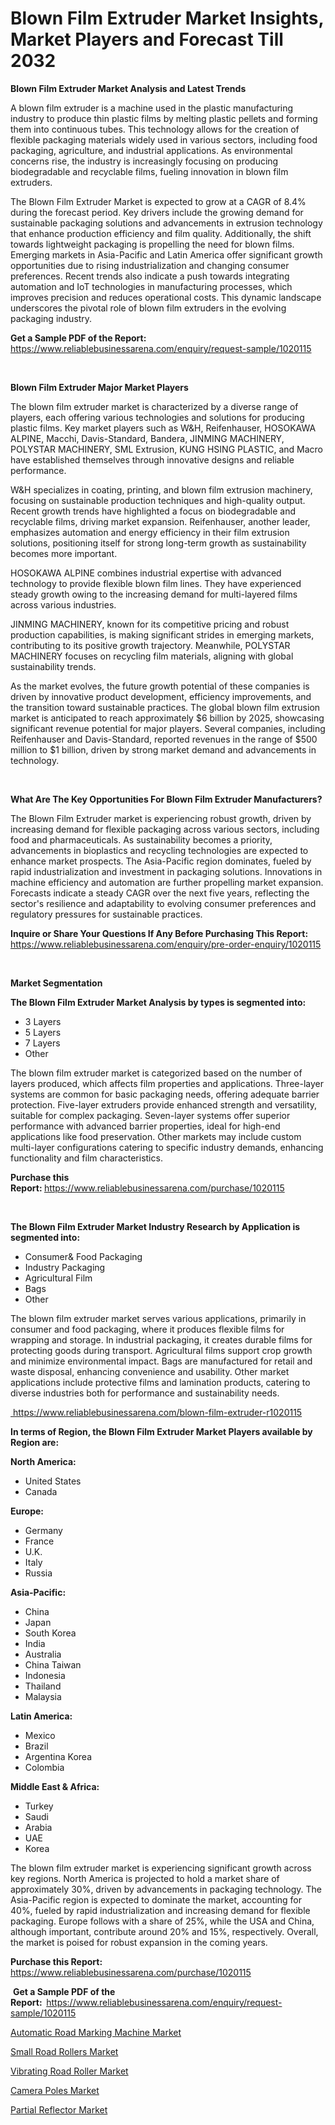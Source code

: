 <p><h1>Blown Film Extruder Market Insights, Market Players and Forecast Till 2032</h1></p><p><strong>Blown Film Extruder Market Analysis and Latest Trends</strong></p>
<p><p>A blown film extruder is a machine used in the plastic manufacturing industry to produce thin plastic films by melting plastic pellets and forming them into continuous tubes. This technology allows for the creation of flexible packaging materials widely used in various sectors, including food packaging, agriculture, and industrial applications. As environmental concerns rise, the industry is increasingly focusing on producing biodegradable and recyclable films, fueling innovation in blown film extruders.</p><p>The Blown Film Extruder Market is expected to grow at a CAGR of 8.4% during the forecast period. Key drivers include the growing demand for sustainable packaging solutions and advancements in extrusion technology that enhance production efficiency and film quality. Additionally, the shift towards lightweight packaging is propelling the need for blown films. Emerging markets in Asia-Pacific and Latin America offer significant growth opportunities due to rising industrialization and changing consumer preferences. Recent trends also indicate a push towards integrating automation and IoT technologies in manufacturing processes, which improves precision and reduces operational costs. This dynamic landscape underscores the pivotal role of blown film extruders in the evolving packaging industry.</p></p>
<p><strong>Get a Sample PDF of the Report:&nbsp;</strong> <a href="https://www.reliablebusinessarena.com/enquiry/request-sample/1020115?utm_campaign=2175&utm_medium=2&utm_source=Github&utm_content=ia&utm_term=10042025&utm_id=blown-film-extruder">https://www.reliablebusinessarena.com/enquiry/request-sample/1020115</a></p>
<p>&nbsp;</p>
<p><strong>Blown Film Extruder Major Market Players</strong></p>
<p><p>The blown film extruder market is characterized by a diverse range of players, each offering various technologies and solutions for producing plastic films. Key market players such as W&H, Reifenhauser, HOSOKAWA ALPINE, Macchi, Davis-Standard, Bandera, JINMING MACHINERY, POLYSTAR MACHINERY, SML Extrusion, KUNG HSING PLASTIC, and Macro have established themselves through innovative designs and reliable performance.</p><p>W&H specializes in coating, printing, and blown film extrusion machinery, focusing on sustainable production techniques and high-quality output. Recent growth trends have highlighted a focus on biodegradable and recyclable films, driving market expansion. Reifenhauser, another leader, emphasizes automation and energy efficiency in their film extrusion solutions, positioning itself for strong long-term growth as sustainability becomes more important.</p><p>HOSOKAWA ALPINE combines industrial expertise with advanced technology to provide flexible blown film lines. They have experienced steady growth owing to the increasing demand for multi-layered films across various industries.</p><p>JINMING MACHINERY, known for its competitive pricing and robust production capabilities, is making significant strides in emerging markets, contributing to its positive growth trajectory. Meanwhile, POLYSTAR MACHINERY focuses on recycling film materials, aligning with global sustainability trends.</p><p>As the market evolves, the future growth potential of these companies is driven by innovative product development, efficiency improvements, and the transition toward sustainable practices. The global blown film extrusion market is anticipated to reach approximately $6 billion by 2025, showcasing significant revenue potential for major players. Several companies, including Reifenhauser and Davis-Standard, reported revenues in the range of $500 million to $1 billion, driven by strong market demand and advancements in technology.</p></p>
<p>&nbsp;</p>
<p><strong>What Are The Key Opportunities For Blown Film Extruder Manufacturers?</strong></p>
<p><p>The Blown Film Extruder market is experiencing robust growth, driven by increasing demand for flexible packaging across various sectors, including food and pharmaceuticals. As sustainability becomes a priority, advancements in bioplastics and recycling technologies are expected to enhance market prospects. The Asia-Pacific region dominates, fueled by rapid industrialization and investment in packaging solutions. Innovations in machine efficiency and automation are further propelling market expansion. Forecasts indicate a steady CAGR over the next five years, reflecting the sector's resilience and adaptability to evolving consumer preferences and regulatory pressures for sustainable practices.</p></p>
<p><strong>Inquire or Share Your Questions If Any Before Purchasing This Report:</strong> <a href="https://www.reliablebusinessarena.com/enquiry/pre-order-enquiry/1020115?utm_campaign=2175&utm_medium=2&utm_source=Github&utm_content=ia&utm_term=10042025&utm_id=blown-film-extruder">https://www.reliablebusinessarena.com/enquiry/pre-order-enquiry/1020115</a></p>
<p>&nbsp;</p>
<p><strong>Market Segmentation</strong></p>
<p><strong>The Blown Film Extruder Market Analysis by types is segmented into:</strong></p>
<p><ul><li>3 Layers</li><li>5 Layers</li><li>7 Layers</li><li>Other</li></ul></p>
<p><p>The blown film extruder market is categorized based on the number of layers produced, which affects film properties and applications. Three-layer systems are common for basic packaging needs, offering adequate barrier protection. Five-layer extruders provide enhanced strength and versatility, suitable for complex packaging. Seven-layer systems offer superior performance with advanced barrier properties, ideal for high-end applications like food preservation. Other markets may include custom multi-layer configurations catering to specific industry demands, enhancing functionality and film characteristics.</p></p>
<p><strong>Purchase this Report:&nbsp;</strong><a href="https://www.reliablebusinessarena.com/purchase/1020115?utm_campaign=2175&utm_medium=2&utm_source=Github&utm_content=ia&utm_term=10042025&utm_id=blown-film-extruder">https://www.reliablebusinessarena.com/purchase/1020115</a></p>
<p>&nbsp;</p>
<p><strong>The Blown Film Extruder Market Industry Research by Application is segmented into:</strong></p>
<p><ul><li>Consumer& Food Packaging</li><li>Industry Packaging</li><li>Agricultural Film</li><li>Bags</li><li>Other</li></ul></p>
<p><p>The blown film extruder market serves various applications, primarily in consumer and food packaging, where it produces flexible films for wrapping and storage. In industrial packaging, it creates durable films for protecting goods during transport. Agricultural films support crop growth and minimize environmental impact. Bags are manufactured for retail and waste disposal, enhancing convenience and usability. Other market applications include protective films and lamination products, catering to diverse industries both for performance and sustainability needs.</p></p>
<p><a href="https://www.reliablebusinessarena.com/blown-film-extruder-r1020115?utm_campaign=2175&utm_medium=2&utm_source=Github&utm_content=ia&utm_term=10042025&utm_id=blown-film-extruder">&nbsp;https://www.reliablebusinessarena.com/blown-film-extruder-r1020115</a></p>
<p><strong>In terms of Region, the Blown Film Extruder Market Players available by Region are:</strong></p>
<p>
    <p> <strong> North America: </strong>
        <ul>
            <li>United States</li>
            <li>Canada</li>
        </ul>
        </p> 
    <p> <strong> Europe: </strong>
        <ul>
            <li>Germany</li>
            <li>France</li>
            <li>U.K.</li>
            <li>Italy</li>
            <li>Russia</li>
        </ul>
        </p> 
    <p> <strong> Asia-Pacific: </strong>
        <ul>
            <li>China</li>
            <li>Japan</li>
            <li>South Korea</li>
            <li>India</li>
            <li>Australia</li>
            <li>China Taiwan</li>
            <li>Indonesia</li>
            <li>Thailand</li>
            <li>Malaysia</li>
        </ul>
        </p> 
    <p> <strong> Latin America: </strong>
        <ul>
            <li>Mexico</li>
            <li>Brazil</li>
            <li>Argentina Korea</li>
            <li>Colombia</li>
        </ul>
        </p> 
    <p> <strong> Middle East & Africa: </strong>
        <ul>
            <li>Turkey</li>
            <li>Saudi</li>
            <li>Arabia</li>
            <li>UAE</li>
            <li>Korea</li>
        </ul>
    </p>
    </p>
<p><p>The blown film extruder market is experiencing significant growth across key regions. North America is projected to hold a market share of approximately 30%, driven by advancements in packaging technology. The Asia-Pacific region is expected to dominate the market, accounting for 40%, fueled by rapid industrialization and increasing demand for flexible packaging. Europe follows with a share of 25%, while the USA and China, although important, contribute around 20% and 15%, respectively. Overall, the market is poised for robust expansion in the coming years.</p></p>
<p><strong>Purchase this Report: </strong><a href="https://www.reliablebusinessarena.com/purchase/1020115?utm_campaign=2175&utm_medium=2&utm_source=Github&utm_content=ia&utm_term=10042025&utm_id=blown-film-extruder">https://www.reliablebusinessarena.com/purchase/1020115</a></p>
<p>&nbsp;<strong>Get a Sample PDF of the Report:&nbsp;&nbsp;</strong><a href="https://www.reliablebusinessarena.com/enquiry/request-sample/1020115?utm_campaign=2175&utm_medium=2&utm_source=Github&utm_content=ia&utm_term=10042025&utm_id=blown-film-extruder">https://www.reliablebusinessarena.com/enquiry/request-sample/1020115</a></p>
<p><strong></strong></p>
<p><p><a href="https://github.com/yakobotege/Market-Research-Report-List-1/blob/main/automatic-road-marking-machine-market.md?utm_campaign=2175&utm_medium=2&utm_source=Github&utm_content=ia&utm_term=10042025&utm_id=blown-film-extruder">Automatic Road Marking Machine Market</a></p><p><a href="https://github.com/siriocooch4a/Market-Research-Report-List-1/blob/main/small-road-rollers-market.md?utm_campaign=2175&utm_medium=2&utm_source=Github&utm_content=ia&utm_term=10042025&utm_id=blown-film-extruder">Small Road Rollers Market</a></p><p><a href="https://github.com/sakuniniray98/Market-Research-Report-List-1/blob/main/vibrating-road-roller-market.md?utm_campaign=2175&utm_medium=2&utm_source=Github&utm_content=ia&utm_term=10042025&utm_id=blown-film-extruder">Vibrating Road Roller Market</a></p><p><a href="https://github.com/snakewaduddx/Market-Research-Report-List-1/blob/main/camera-poles-market.md?utm_campaign=2175&utm_medium=2&utm_source=Github&utm_content=ia&utm_term=10042025&utm_id=blown-film-extruder">Camera Poles Market</a></p><p><a href="https://github.com/pupekironim/Market-Research-Report-List-1/blob/main/partial-reflector-market.md?utm_campaign=2175&utm_medium=2&utm_source=Github&utm_content=ia&utm_term=10042025&utm_id=blown-film-extruder">Partial Reflector Market</a></p></p>